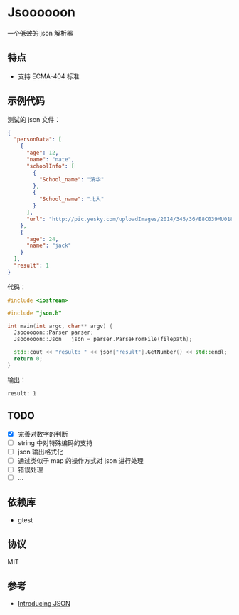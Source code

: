 # Jsoooooon

一个~~低效的~~ json 解析器

## 特点

- 支持 ECMA-404 标准

## 示例代码

测试的 json 文件：

```json
{
  "personData": [
    {
      "age": 12,
      "name": "nate",
      "schoolInfo": [
        {
          "School_name": "清华"
        },
        {
          "School_name": "北大"
        }
      ],
      "url": "http://pic.yesky.com/uploadImages/2014/345/36/E8C039MU0180.jpg"
    },
    {
      "age": 24,
      "name": "jack"
    }
  ],
  "result": 1
}
```

代码：

```cpp
#include <iostream>

#include "json.h"

int main(int argc, char** argv) {
  Jsoooooon::Parser parser;
  Jsoooooon::Json   json = parser.ParseFromFile(filepath);

  std::cout << "result: " << json["result"].GetNumber() << std::endl;
  return 0;
}
```

输出：

```bash
result: 1
```

## TODO

- [x] 完善对数字的判断
- [ ] string 中对特殊编码的支持
- [ ] json 输出格式化
- [ ] 通过类似于 map 的操作方式对 json 进行处理
- [ ] 错误处理
- [ ] ...

## 依赖库

- gtest

## 协议

MIT

## 参考

- [Introducing JSON](https://www.json.org/)
